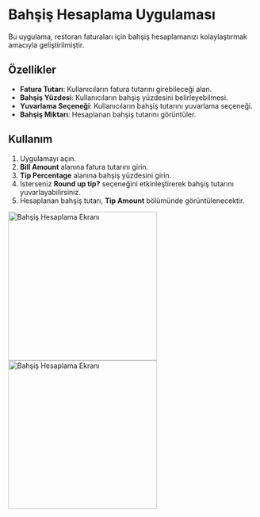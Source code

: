 # Bahşiş Hesaplama Uygulaması

Bu uygulama, restoran faturaları için bahşiş hesaplamanızı kolaylaştırmak amacıyla geliştirilmiştir.

## Özellikler

- **Fatura Tutarı**: Kullanıcıların fatura tutarını girebileceği alan.
- **Bahşiş Yüzdesi**: Kullanıcıların bahşiş yüzdesini belirleyebilmesi.
- **Yuvarlama Seçeneği**: Kullanıcıların bahşiş tutarını yuvarlama seçeneği.
- **Bahşiş Miktarı**: Hesaplanan bahşiş tutarını görüntüler.

## Kullanım

1. Uygulamayı açın.
2. **Bill Amount** alanına fatura tutarını girin.
3. **Tip Percentage** alanına bahşiş yüzdesini girin.
4. İsterseniz **Round up tip?** seçeneğini etkinleştirerek bahşiş tutarını yuvarlayabilirsiniz.
5. Hesaplanan bahşiş tutarı, **Tip Amount** bölümünde görüntülenecektir.



<img src="https://github.com/user-attachments/assets/cf902b0c-566b-4ff4-a777-1d9450427692" alt="Bahşiş Hesaplama Ekranı" width="300" />
<img src="https://github.com/user-attachments/assets/f6eac9f5-2b10-4fa9-a59e-ef9af473ffcd" alt="Bahşiş Hesaplama Ekranı" width="300" />

